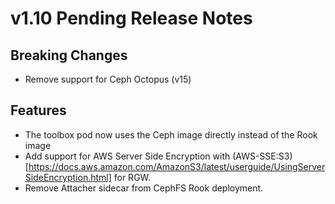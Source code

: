 # v1.10 Pending Release Notes

## Breaking Changes

- Remove support for Ceph Octopus (v15)

## Features

- The toolbox pod now uses the Ceph image directly instead of the Rook image
- Add support for AWS Server Side Encryption with (AWS-SSE:S3)[https://docs.aws.amazon.com/AmazonS3/latest/userguide/UsingServerSideEncryption.html] for RGW.
- Remove Attacher sidecar from CephFS Rook deployment.
